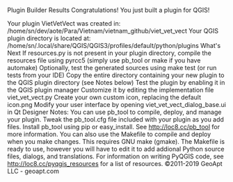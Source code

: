 Plugin Builder Results
Congratulations! You just built a plugin for QGIS!


Your plugin VietVetVect was created in:
  /home/sn/dev/aote/Para/Vietnam/vietnam_github/viet_vet_vect
Your QGIS plugin directory is located at:
  /home/sn/.local/share/QGIS/QGIS3/profiles/default/python/plugins
What's Next
If resources.py is not present in your plugin directory, compile the resources file using pyrcc5 (simply use pb_tool or make if you have automake)
Optionally, test the generated sources using make test (or run tests from your IDE)
Copy the entire directory containing your new plugin to the QGIS plugin directory (see Notes below)
Test the plugin by enabling it in the QGIS plugin manager
Customize it by editing the implementation file viet_vet_vect.py
Create your own custom icon, replacing the default icon.png
Modify your user interface by opening viet_vet_vect_dialog_base.ui in Qt Designer
Notes:
You can use pb_tool to compile, deploy, and manage your plugin. Tweak the pb_tool.cfg file included with your plugin as you add files. Install pb_tool using pip or easy_install. See http://loc8.cc/pb_tool for more information.
You can also use the Makefile to compile and deploy when you make changes. This requires GNU make (gmake). The Makefile is ready to use, however you will have to edit it to add addional Python source files, dialogs, and translations.
For information on writing PyQGIS code, see http://loc8.cc/pyqgis_resources for a list of resources.
©2011-2019 GeoApt LLC - geoapt.com
